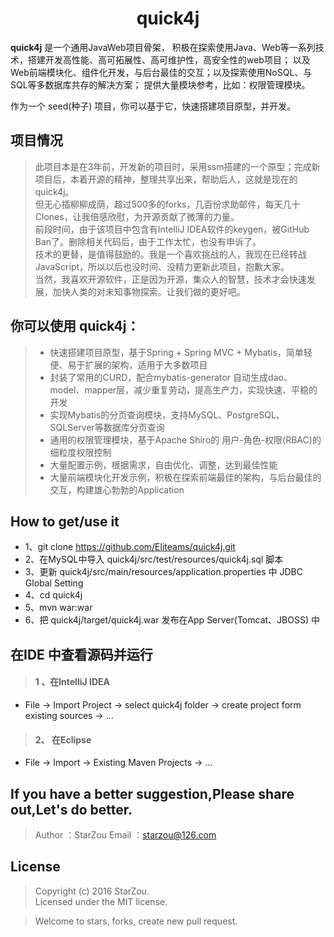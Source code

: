 <h1 align="center">quick4j</h1>


**quick4j** 是一个通用JavaWeb项目骨架，
积极在探索使用Java、Web等一系列技术，搭建开发高性能、高可拓展性、高可维护性，高安全性的web项目；
以及Web前端模块化、组件化开发，与后台最佳的交互；以及探索使用NoSQL、与SQL等多数据库共存的解决方案；
提供大量模块参考，比如：权限管理模块。

作为一个 seed(种子) 项目，你可以基于它，快速搭建项目原型，并开发。


## 项目情况
> 此项目本是在3年前，开发新的项目时，采用ssm搭建的一个原型；完成新项目后，本着开源的精神，整理共享出来，帮助后人，这就是现在的quick4j。  
> 但无心插柳柳成荫，超过500多的forks，几百份求助邮件，每天几十Clones，让我倍感欣慰，为开源贡献了微薄的力量。  
> 前段时间，由于该项目中包含有IntelliJ IDEA软件的keygen，被GitHub Ban了。删除相关代码后，由于工作太忙，也没有申诉了。  
> 技术的更替，是值得鼓励的。我是一个喜欢挑战的人，我现在已经转战JavaScript，所以以后也没时间、没精力更新此项目，抱歉大家。  
> 当然，我喜欢开源软件，正是因为开源，集众人的智慧，技术才会快速发展，加快人类的对未知事物探索。让我们做的更好吧。


## 你可以使用 **quick4j**：
> * 快速搭建项目原型，基于Spring + Spring MVC + Mybatis，简单轻便、易于扩展的架构，适用于大多数项目
> * 封装了常用的CURD，配合mybatis-generator 自动生成dao、model、mapper层，减少重复劳动，提高生产力，实现快速、平稳的开发
> * 实现Mybatis的分页查询模块，支持MySQL、PostgreSQL、SQLServer等数据库分页查询
> * 通用的权限管理模块，基于Apache Shiro的 用户-角色-权限(RBAC)的细粒度权限控制
> * 大量配置示例，根据需求，自由优化、调整，达到最佳性能
> * 大量前端模块化开发示例，积极在探索前端最佳的架构，与后台最佳的交互，构建雄心勃勃的Application


## How to get/use it
> 
* 1、git clone https://github.com/Eliteams/quick4j.git
* 2、在MySQL中导入 quick4j/src/test/resources/quick4j.sql 脚本
* 3、更新 quick4j/src/main/resources/application.properties 中 JDBC Global Setting
* 4、cd quick4j
* 5、mvn war:war 
* 6、把 quick4j/target/quick4j.war 发布在App Server(Tomcat、JBOSS) 中


## 在IDE 中查看源码并运行
> #### 1 、在IntelliJ IDEA
* File -> Import Project -> select quick4j folder -> create project form existing sources -> ...

> #### 2、 在Eclipse
* File -> Import -> Existing Maven Projects -> ...


## If you have a better suggestion,Please share out,Let's do better.
> Author ：StarZou
> Email  ：starzou@126.com


## License
> Copyright (c) 2016 StarZou.  
> Licensed under the MIT license.  

> Welcome to stars, forks, create new pull request.

